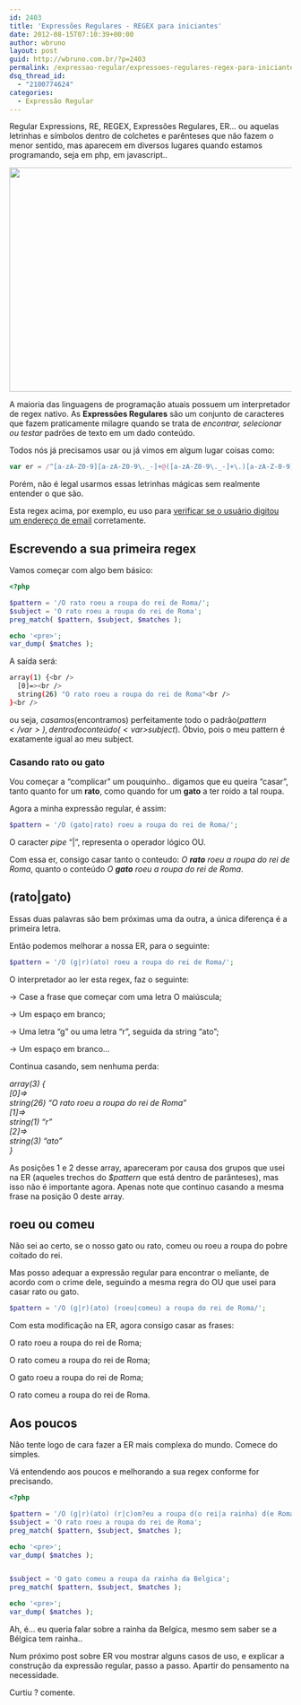 ```yaml
---
id: 2403
title: 'Expressões Regulares - REGEX para iniciantes'
date: 2012-08-15T07:10:39+00:00
author: wbruno
layout: post
guid: http://wbruno.com.br/?p=2403
permalink: /expressao-regular/expressoes-regulares-regex-para-iniciantes/
dsq_thread_id:
  - "2100774624"
categories:
  - Expressão Regular
---
```

Regular Expressions, RE, REGEX, Expressões Regulares, ER&#8230; ou aquelas letrinhas e símbolos dentro de colchetes e parênteses que não fazem o menor sentido, mas aparecem em diversos lugares quando estamos programando, seja em php, em javascript..

[<img src="/wp-content/uploads/2012/08/regex.jpg" alt="" title="regex" width="600" height="400" class="aligncenter size-full wp-image-2414" srcset="/wp-content/uploads/2012/08/regex.jpg 600w, /wp-content/uploads/2012/08/regex-300x200.jpg 300w" sizes="(max-width: 600px) 100vw, 600px" />](/wp-content/uploads/2012/08/regex.jpg)

<!--more-->



A maioria das linguagens de programação atuais possuem um interpretador de regex nativo. As **Expressões Regulares** são um conjunto de caracteres que fazem praticamente milagre quando se trata de _encontrar, selecionar ou testar_ padrões de texto em um dado conteúdo.

Todos nós já precisamos usar ou já vimos em algum lugar coisas como:

``` js
var er = /^[a-zA-Z0-9][a-zA-Z0-9\._-]+@([a-zA-Z0-9\._-]+\.)[a-zA-Z-0-9]{2}/;
```

Porém, não é legal usarmos essas letrinhas mágicas sem realmente entender o que são.

Esta regex acima, por exemplo, eu uso para [verificar se o usuário digitou um endereço de email](https://wbruno.com.br/javascript-puro/verificar-email-expressao-regular-javascript/ "Validar endereço de Email com regex em javascript") corretamente.

## Escrevendo a sua primeira regex

Vamos começar com algo bem básico:

``` php
<?php

$pattern = '/O rato roeu a roupa do rei de Roma/';
$subject = 'O rato roeu a roupa do rei de Roma';
preg_match( $pattern, $subject, $matches );

echo '<pre>';
var_dump( $matches );
```

A saída será:

``` bash
array(1) {<br />
  [0]=><br />
  string(26) "O rato roeu a roupa do rei de Roma"<br />
}<br />
```

ou seja, _casamos_(encontramos) perfeitamente todo o padrão(<var>$pattern</var>), dentro do conteúdo(<var>$subject</var>). Óbvio, pois o meu pattern é exatamente igual ao meu subject.

### Casando rato ou gato

Vou começar a &#8220;complicar&#8221; um pouquinho.. digamos que eu queira &#8220;casar&#8221;, tanto quanto for um <span style="font-weight: bold">rato</span>, como quando for um <span style="font-weight: bold">gato</span> a ter roido a tal roupa.

Agora a minha expressão regular, é assim:

``` php
$pattern = '/O (gato|rato) roeu a roupa do rei de Roma/';
```

O caracter _pipe_ &#8220;|&#8221;, representa o operador lógico OU.

Com essa er, consigo casar tanto o conteudo: <var>O <strong>rato</strong> roeu a roupa do rei de Roma</var>, quanto o conteúdo <var>O <strong>gato</strong> roeu a roupa do rei de Roma</var>.

## (rato|gato)

Essas duas palavras são bem próximas uma da outra, a única diferença é a primeira letra.

Então podemos melhorar a nossa ER, para o seguinte:

``` php
$pattern = '/O (g|r)(ato) roeu a roupa do rei de Roma/';
```

O interpretador ao ler esta regex, faz o seguinte:

-> Case a frase que começar com uma letra O maiúscula;

-> Um espaço em branco;

-> Uma letra &#8220;g&#8221; ou uma letra &#8220;r&#8221;, seguida da string &#8220;ato&#8221;;

-> Um espaço em branco&#8230;

Continua casando, sem nenhuma perda:

<var>array(3) {<br /> [0]=><br /> string(26) &#8220;O rato roeu a roupa do rei de Roma&#8221;<br /> [1]=><br /> string(1) &#8220;r&#8221;<br /> [2]=><br /> string(3) &#8220;ato&#8221;<br /> }</var>

As posições 1 e 2 desse array, apareceram por causa dos grupos que usei na ER (aqueles trechos do <var>$pattern</var> que está dentro de parânteses), mas isso não é importante agora. Apenas note que continuo casando a mesma frase na posição 0 deste array.

## roeu ou comeu

Não sei ao certo, se o nosso gato ou rato, comeu ou roeu a roupa do pobre coitado do rei.

Mas posso adequar a expressão regular para encontrar o meliante, de acordo com o crime dele, seguindo a mesma regra do OU que usei para casar rato ou gato.

``` php
$pattern = '/O (g|r)(ato) (roeu|comeu) a roupa do rei de Roma/';
```

Com esta modificação na ER, agora consigo casar as frases:

O rato roeu a roupa do rei de Roma;

O rato comeu a roupa do rei de Roma;

O gato roeu a roupa do rei de Roma;

O rato comeu a roupa do rei de Roma.

## Aos poucos

Não tente logo de cara fazer a ER mais complexa do mundo. Comece do simples.

Vá entendendo aos poucos e melhorando a sua regex conforme for precisando.

``` php
<?php

$pattern = '/O (g|r)(ato) (r|c)om?eu a roupa d(o rei|a rainha) d(e Roma|a Belgica)/';
$subject = 'O rato roeu a roupa do rei de Roma';
preg_match( $pattern, $subject, $matches );

echo '<pre>';
var_dump( $matches );


$subject = 'O gato comeu a roupa da rainha da Belgica';
preg_match( $pattern, $subject, $matches );

echo '<pre>';
var_dump( $matches );
```

Ah, é&#8230; eu queria falar sobre a rainha da Belgica, mesmo sem saber se a Bélgica tem rainha..

Num próximo post sobre ER vou mostrar alguns casos de uso, e explicar a construção da expressão regular, passo a passo. Apartir do pensamento na necessidade.

Curtiu ? comente.
